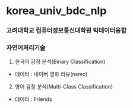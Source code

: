 # korea_univ_bdc_nlp
### 고려대학교 컴퓨터정보통신대학원 빅데이터융합
### 자연어처리기술


1. 한국어 감정 분석(Binary Classification)
- 데이터 : 네이버 영화 리뷰(nsmc)


2. 영어 감정 분석(Multi-Class Classification)
- 데이터 : Friends

